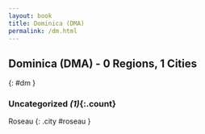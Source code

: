```yaml
---
layout: book
title: Dominica (DMA)
permalink: /dm.html
---
```


## Dominica (DMA) - 0 Regions, 1 Cities
{: #dm }





### Uncategorized _(1)_{:.count}


Roseau  {: .city #roseau } <br>


 
